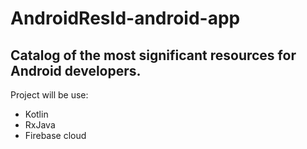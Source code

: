 # AndroidResId-android-app

## Catalog of the most significant resources for Android developers.

Project will be use:
* Kotlin
* RxJava
* Firebase cloud
